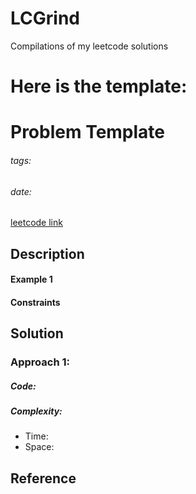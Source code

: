 # LCGrind
Compilations of my leetcode solutions



# Here is the template:

# **Problem Template**

###### tags:

###### date: 

[leetcode link](https://leetcode.com/)

## **Description**

#### Example 1

#### Constraints

## **Solution**

### Approach 1: 

##### Code:

##### Complexity:
- Time: 
- Space: 

## **Reference**